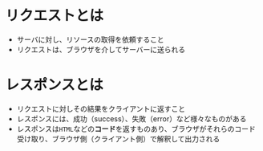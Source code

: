 # リクエストとは
- サーバに対し、リソースの取得を依頼すること
- リクエストは、ブラウザを介してサーバーに送られる

# レスポンスとは
- リクエストに対しその結果をクライアントに返すこと
- レスポンスには、成功（success）、失敗（error）など様々なものがある
- レスポンスは`HTML`などの**コード**を返すものあり、ブラウザがそれらのコード受け取り、ブラウザ側（クライアント側）で解釈して出力される